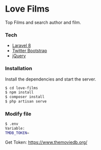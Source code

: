 # Love Films

Top Films and search author and film.

### Tech

* [Laravel 8]
* [Twitter Bootstrap]
* [jQuery]

### Installation

Install the dependencies and start the server.

```sh
$ cd love-films
$ npm install
$ composer install
$ php artisan serve
```

### Modify file
```sh
$ .env
Variable:
TMDB_TOKEN=
```

Get Token: https://www.themoviedb.org/



   [love-films]: <https://github.com/bhrama-br/lovefilms>
   [git-repo-url]: <https://github.com/bhrama-br/lovefilms.git>
   [Laravel 8]: <https://laravel.com/docs/8.x>
   [Twitter Bootstrap]: <http://twitter.github.com/bootstrap/>
   [jQuery]: <http://jquery.com>
